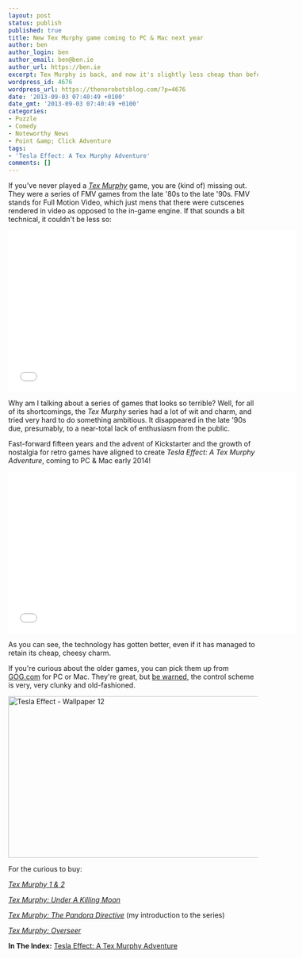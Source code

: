 ```yaml
---
layout: post
status: publish
published: true
title: New Tex Murphy game coming to PC & Mac next year
author: ben
author_login: ben
author_email: ben@ben.ie
author_url: https://ben.ie
excerpt: Tex Murphy is back, and now it's slightly less cheap than before!
wordpress_id: 4676
wordpress_url: https://thenorobotsblog.com/?p=4676
date: '2013-09-03 07:40:49 +0100'
date_gmt: '2013-09-03 07:40:49 +0100'
categories:
- Puzzle
- Comedy
- Noteworthy News
- Point &amp; Click Adventure
tags:
- 'Tesla Effect: A Tex Murphy Adventure'
comments: []
---
```

<p>If you've never played a <a href="https://texmurphy.com" target="_blank"><em>Tex Murphy</em></a> game, you are (kind of) missing out. They were a series of FMV games from the late '80s to the late '90s. FMV stands for Full Motion Video, which just mens that there were cutscenes rendered in video as opposed to the in-game engine. If that sounds a bit technical, it couldn't be less so:</p>
<p><iframe src="//www.youtube.com/embed/IrF7VGJwv1E" height="326" width="580" allowfullscreen="" frameborder="0"></iframe></p>
<p>Why am I talking about a series of games that looks so terrible? Well, for all of its shortcomings, the <em>Tex Murphy</em> series had a lot of wit and charm, and tried very hard to do something ambitious. It disappeared in the late '90s due, presumably, to a near-total lack of enthusiasm from the public.</p>
<p>Fast-forward fifteen years and the advent of Kickstarter and the growth of nostalgia for retro games have aligned to create <em>Tesla Effect: A Tex Murphy Adventure</em>, coming to PC &amp; Mac early 2014!</p>
<p><iframe src="//www.youtube.com/embed/BABcn4RMLqo" height="326" width="580" allowfullscreen="" frameborder="0"></iframe></p>
<p>As you can see, the technology has gotten better, even if it has managed to retain its cheap, cheesy charm.</p>
<p>If you're curious about the older games, you can pick them up from <a href="https://GOG.com" target="_blank">GOG.com</a> for PC or Mac. They're great, but <span style="text-decoration: underline;">be warned</span>, the control scheme is very, very clunky and old-fashioned.</p>
<p><img class="aligncenter size-large wp-image-4679" alt="Tesla Effect - Wallpaper 12" src="https://thenorobotsblog.com/wp-content/uploads/2013/09/TeslaEffectLouieLaMintz1-1024x576.jpg" width="580" height="326" /></p>
<p>For the curious to buy:</p>
<p><em><a href="https://www.gog.com/game/tex_murphy_1_2" target="_blank">Tex Murphy 1 &amp; 2</a></em></p>
<p><em><a href="https://www.gog.com/game/tex_murphy_under_a_killing_moon" target="_blank">Tex Murphy: Under A Killing Moon</a></em></p>
<p><em><a href="https://www.gog.com/game/tex_murphy_the_pandora_directive" target="_blank">Tex Murphy: The Pandora Directive</a></em> (my introduction to the series)</p>
<p><em><a href="https://www.gog.com/game/tex_murphy_overseer" target="_blank">Tex Murphy: Overseer</a></em></p>
<p><strong>In The Index:</strong> <a href="https://thenorobotsblog.com/game/tesla-effect-a-tex-murphy-adventure/">Tesla Effect: A Tex Murphy Adventure</a></p>
